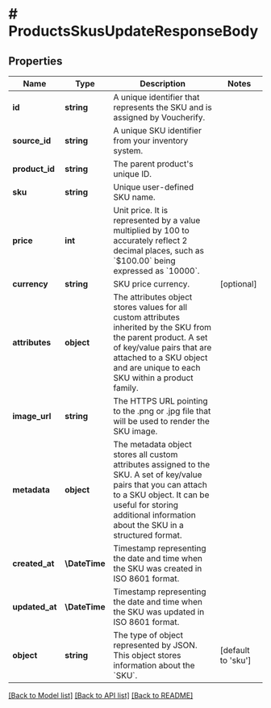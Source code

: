 # # ProductsSkusUpdateResponseBody

## Properties

Name | Type | Description | Notes
------------ | ------------- | ------------- | -------------
**id** | **string** | A unique identifier that represents the SKU and is assigned by Voucherify. |
**source_id** | **string** | A unique SKU identifier from your inventory system. |
**product_id** | **string** | The parent product&#39;s unique ID. |
**sku** | **string** | Unique user-defined SKU name. |
**price** | **int** | Unit price. It is represented by a value multiplied by 100 to accurately reflect 2 decimal places, such as &#x60;$100.00&#x60; being expressed as &#x60;10000&#x60;. |
**currency** | **string** | SKU price currency. | [optional]
**attributes** | **object** | The attributes object stores values for all custom attributes inherited by the SKU from the parent product. A set of key/value pairs that are attached to a SKU object and are unique to each SKU within a product family. |
**image_url** | **string** | The HTTPS URL pointing to the .png or .jpg file that will be used to render the SKU image. |
**metadata** | **object** | The metadata object stores all custom attributes assigned to the SKU. A set of key/value pairs that you can attach to a SKU object. It can be useful for storing additional information about the SKU in a structured format. |
**created_at** | **\DateTime** | Timestamp representing the date and time when the SKU was created in ISO 8601 format. |
**updated_at** | **\DateTime** | Timestamp representing the date and time when the SKU was updated in ISO 8601 format. |
**object** | **string** | The type of object represented by JSON. This object stores information about the &#x60;SKU&#x60;. | [default to 'sku']

[[Back to Model list]](../../README.md#models) [[Back to API list]](../../README.md#endpoints) [[Back to README]](../../README.md)
